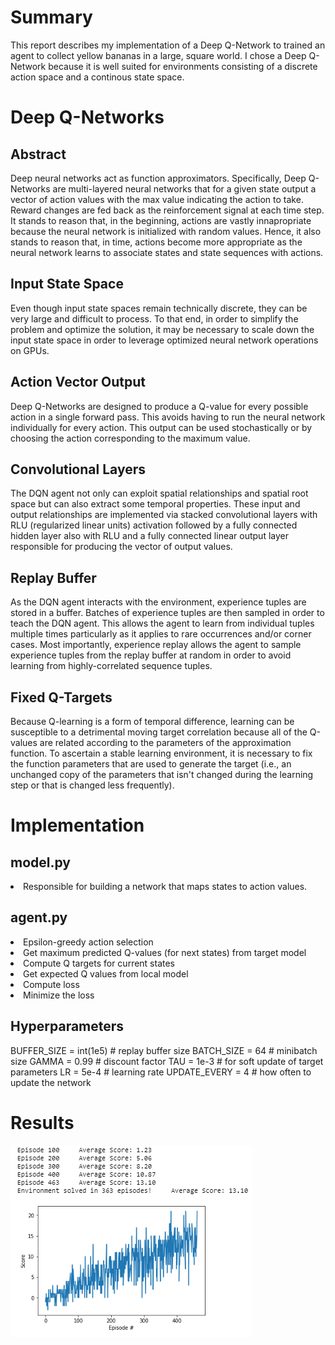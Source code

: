 <h1>Summary</h1>
This report describes my implementation of a Deep Q-Network to trained an agent to collect yellow bananas in a large, square world.  I chose a Deep Q-Network because it is well suited for environments consisting of a discrete action space and a continous state space.

<h1>Deep Q-Networks</h1>
<h2>Abstract</h2>

Deep neural networks act as function approximators.  Specifically, Deep Q-Networks are multi-layered neural networks
that for a given state output a vector of action values with the max value indicating the action to take.  Reward changes are fed back as the reinforcement signal at each time step.  It stands to reason that, in the beginning, actions are vastly innapropriate because the neural network is initialized with random values.  Hence, it also stands to reason that, in time, actions become more appropriate as the neural network learns to associate states and state sequences with actions.

<h2>Input State Space</h2>

Even though input state spaces remain technically discrete, they can be very large and difficult to process.  To that end, in order to simplify the problem and optimize the solution, it may be necessary to scale down the input state space in order to leverage optimized neural network operations on GPUs.

<h2>Action Vector Output</h2>

Deep Q-Networks are designed to produce a Q-value for every possible action in a single forward pass.  This avoids having to run the neural network individually for every action.  This output can be used stochastically or by choosing the action corresponding to the maximum value.

<h2>Convolutional Layers</h2>

The DQN agent not only can exploit spatial relationships and spatial root space but can also extract some temporal properties.  These input and output relationships are implemented via stacked convolutional layers with RLU (regularized linear units) activation followed by a fully connected hidden layer also with RLU and a fully connected linear output layer responsible for producing the vector of output values.

<h2>Replay Buffer</h2>

As the DQN agent interacts with the environment, experience tuples are stored in a buffer.  Batches of experience tuples are then sampled in order to teach the DQN agent.  This allows the agent to learn from individual tuples multiple times particularly as it applies to rare occurrences and/or corner cases.  Most importantly, experience replay allows the agent to sample experience tuples from the replay buffer at random in order to avoid learning from highly-correlated sequence tuples.

<h2>Fixed Q-Targets</h2>

Because Q-learning is a form of temporal difference, learning can be susceptible to a detrimental moving target correlation because all of the Q-values are related according to the parameters of the approximation function.  To ascertain a stable learning environment, it is necessary to fix the function parameters that are used to generate the target (i.e., an unchanged copy of the parameters that isn't changed during the learning step or that is changed less frequently).

<h1>Implementation</h1>
<h2>model.py</h2>

<li>Responsible for building a network that maps states to action values.</li>
  
<h2>agent.py</h2>

<li>Epsilon-greedy action selection</li>
<li>Get maximum predicted Q-values (for next states) from target model
<li>Compute Q targets for current states
<li>Get expected Q values from local model
<li>Compute loss
<li>Minimize the loss  

<h2>Hyperparameters</h2>
BUFFER_SIZE = int(1e5)  # replay buffer size
BATCH_SIZE = 64         # minibatch size
GAMMA = 0.99            # discount factor
TAU = 1e-3              # for soft update of target parameters
LR = 5e-4               # learning rate 
UPDATE_EVERY = 4        # how often to update the network

<h1>Results</h1>
<img src="Results.PNG" alt = "Results" style = "float: left; margin-right: 10px;" />

